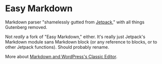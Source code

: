 # Easy Markdown
Markdown parser "shamelessly gutted from [Jetpack](https://wordpress.org/plugins/jetpack/)," with all things Gutenberg removed.

Not _really_ a fork of "Easy Markdown," either. It's really just Jetpack's Markdown module sans Markdown block (or any reference to blocks, or to other Jetpack functions). Should probably rename.

More about [Markdown and WordPress's Classic Editor](https://jetpack.com/support/markdown-classic-editor/).
